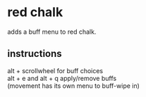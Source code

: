 # red chalk
adds a buff menu to red chalk.
## instructions
alt + scrollwheel for buff choices  
alt + e and alt + q apply/remove buffs  
(movement has its own menu to buff-wipe in)  
